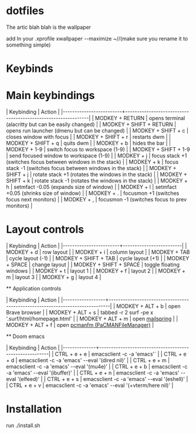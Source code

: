 # dotfiles

The artic blah blah is the wallpaper 

add In your .xprofile xwallpaper --maximize ~/<directory where you downloaded this folder>/<image name>(make sure you rename it to something simple)
# Keybinds
  
# Main keybindings

| Keybinding              | Action                                                       |
|-------------------------+--------------------------------------------------------------|
| MODKEY + RETURN         | opens terminal (alacritty but can be easily changed)         |
| MODKEY + SHIFT + RETURN | opens run launcher (dmenu but can be changed)                |
| MODKEY + SHIFT + c      | closes window with focus                                     |
| MODKEY + SHIFT + r      | restarts dwm                                                 |
| MODKEY + SHIFT + q      | quits dwm                                                    |
| MODKEY + b              | hides the bar                                                |
| MODKEY + 1-9            | switch focus to workspace (1-9)                              |
| MODKEY + SHIFT + 1-9    | send focused window to workspace (1-9)                       |
| MODKEY + j              | focus stack +1 (switches focus between windows in the stack) |
| MODKEY + k              | focus stack -1 (switches focus between windows in the stack) |
| MODKEY + SHIFT + j      | rotate stack +1 (rotates the windows in the stack)           |
| MODKEY + SHIFT + k      | rotate stack -1 (rotates the windows in the stack)           |
| MODKEY + h              | setmfact -0.05 (expands size of window)                      |
| MODKEY + l              | setmfact +0.05 (shrinks size of window)                      |
| MODKEY + .              | focusmon +1 (switches focus next monitors)                   |
| MODKEY + ,              | focusmon -1 (switches focus to prev monitors)                |


 # Layout controls

| Keybinding             | Action                  |
|------------------------+-------------------------|
| MODKEY + d             | row layout              |
| MODKEY + i             | column layout           |
| MODKEY + TAB           | cycle layout (-1)       |
| MODKEY + SHIFT + TAB   | cycle layout (+1)       |
| MODKEY + SPACE         | change layout           |
| MODKEY + SHIFT + SPACE | toggle floating windows |
| MODKEY + t             | layout 1                |
| MODKEY + f             | layout 2                |
| MODKEY + m             | layout 3                |
| MODKEY + g             | layout 4                |

** Application controls

| Keybinding       | Action                                                                       |
|------------------+------------------------------------------------------------------------------|
| MODKEY + ALT + b | open Brave browser                                                           |
| MODKEY + ALT + s | tabbed -r 2 surf -pe x '.surf/html/homepage.html'                            |
| MODKEY + ALT + m | open [mailspring](https://github.com/Foundry376/Mailspring)                  |
| MODKEY + ALT + f | open [pcmanfm (PaCMANFileManager)](https://wiki.archlinux.org/title/PCManFM) |

** Doom emacs

| Keybinding   | Action                                                 |
|--------------+--------------------------------------------------------|
| CTRL + e + e | emacsclient -c -a 'emacs'`                            |
| CTRL + e + d | emacsclient -c -a 'emacs' --eval '(dired nil)'        |
| CTRL + e + m | emacsclient -c -a 'emacs' --eval '(mu4e)'             |
| CTRL + e + b | emacsclient -c -a 'emacs' --eval '(ibuffer)'          |
| CTRL + e + n | emacsclient -c -a 'emacs' --eval '(elfeed)'           |
| CTRL + e + s | emacsclient -c -a 'emacs' --eval '(eshell)'           |
| CTRL + e + v | emacsclient -c -a 'emacs' --eval '(+vterm/here nil)'  |

  
# Installation 
  
  run ./install.sh
  
